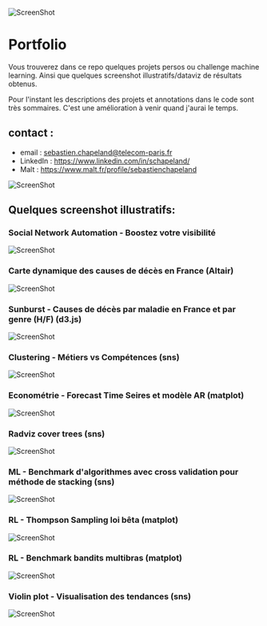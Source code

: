 ![ScreenShot](./pic/wordcloud.png?raw=true)

# Portfolio

Vous trouverez dans ce repo quelques projets persos ou challenge machine learning.
Ainsi que quelques screenshot illustratifs/dataviz de résultats obtenus.

Pour l'instant les descriptions des projets et annotations dans le code sont très sommaires. C'est une amélioration à venir quand j'aurai le temps.

## contact : 

- email : sebastien.chapeland@telecom-paris.fr
- LinkedIn : https://www.linkedin.com/in/schapeland/
- Malt : https://www.malt.fr/profile/sebastienchapeland

![ScreenShot](./pic/Entreprises.png?raw=true)

## Quelques screenshot illustratifs:

### Social Network Automation - Boostez votre visibilité
![ScreenShot](./pic/0.png?raw=true)

### Carte dynamique des causes de décès en France (Altair)
![ScreenShot](./pic/1.png?raw=true)

### Sunburst - Causes de décès par maladie en France et par genre (H/F) (d3.js)
![ScreenShot](./pic/2.png?raw=true)

### Clustering - Métiers vs Compétences (sns)
![ScreenShot](./pic/3.png?raw=true)

### Econométrie - Forecast Time Seires et modèle AR (matplot)
![ScreenShot](./pic/4.png?raw=true)

### Radviz cover trees (sns)
![ScreenShot](./pic/6.png?raw=true)

### ML - Benchmark d'algorithmes  avec cross validation pour méthode de stacking (sns)
![ScreenShot](./pic/7.png?raw=true)

### RL - Thompson Sampling loi bêta (matplot)
![ScreenShot](./pic/8.png?raw=true)

### RL - Benchmark bandits multibras (matplot)
![ScreenShot](./pic/9.png?raw=true)

### Violin plot - Visualisation des tendances (sns)
![ScreenShot](./pic/10.png?raw=true)
